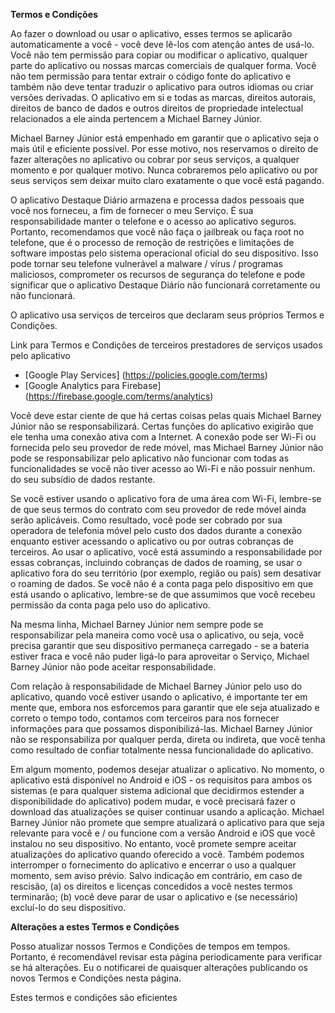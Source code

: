 **Termos e Condições**

Ao fazer o download ou usar o aplicativo, esses termos se aplicarão automaticamente a você - você deve lê-los com atenção antes de usá-lo. Você não tem permissão para copiar ou modificar o aplicativo, qualquer parte do aplicativo ou nossas marcas comerciais de qualquer forma. Você não tem permissão para tentar extrair o código fonte do aplicativo e também não deve tentar traduzir o aplicativo para outros idiomas ou criar versões derivadas. O aplicativo em si e todas as marcas, direitos autorais, direitos de banco de dados e outros direitos de propriedade intelectual relacionados a ele ainda pertencem a Michael Barney Júnior.

Michael Barney Júnior está empenhado em garantir que o aplicativo seja o mais útil e eficiente possível. Por esse motivo, nos reservamos o direito de fazer alterações no aplicativo ou cobrar por seus serviços, a qualquer momento e por qualquer motivo. Nunca cobraremos pelo aplicativo ou por seus serviços sem deixar muito claro exatamente o que você está pagando.

O aplicativo Destaque Diário armazena e processa dados pessoais que você nos forneceu, a fim de fornecer o meu Serviço. É sua responsabilidade manter o telefone e o acesso ao aplicativo seguros. Portanto, recomendamos que você não faça o jailbreak ou faça root no telefone, que é o processo de remoção de restrições e limitações de software impostas pelo sistema operacional oficial do seu dispositivo. Isso pode tornar seu telefone vulnerável a malware / vírus / programas maliciosos, comprometer os recursos de segurança do telefone e pode significar que o aplicativo Destaque Diário não funcionará corretamente ou não funcionará.

O aplicativo usa serviços de terceiros que declaram seus próprios Termos e Condições.

Link para Termos e Condições de terceiros prestadores de serviços usados ​​pelo aplicativo

* [Google Play Services] (https://policies.google.com/terms)
* [Google Analytics para Firebase] (https://firebase.google.com/terms/analytics)

Você deve estar ciente de que há certas coisas pelas quais Michael Barney Júnior não se responsabilizará. Certas funções do aplicativo exigirão que ele tenha uma conexão ativa com a Internet. A conexão pode ser Wi-Fi ou fornecida pelo seu provedor de rede móvel, mas Michael Barney Júnior não pode se responsabilizar pelo aplicativo não funcionar com todas as funcionalidades se você não tiver acesso ao Wi-Fi e não possuir nenhum. do seu subsídio de dados restante.

Se você estiver usando o aplicativo fora de uma área com Wi-Fi, lembre-se de que seus termos do contrato com seu provedor de rede móvel ainda serão aplicáveis. Como resultado, você pode ser cobrado por sua operadora de telefonia móvel pelo custo dos dados durante a conexão enquanto estiver acessando o aplicativo ou por outras cobranças de terceiros. Ao usar o aplicativo, você está assumindo a responsabilidade por essas cobranças, incluindo cobranças de dados de roaming, se usar o aplicativo fora do seu território (por exemplo, região ou país) sem desativar o roaming de dados. Se você não é a conta paga pelo dispositivo em que está usando o aplicativo, lembre-se de que assumimos que você recebeu permissão da conta paga pelo uso do aplicativo.

Na mesma linha, Michael Barney Júnior nem sempre pode se responsabilizar pela maneira como você usa o aplicativo, ou seja, você precisa garantir que seu dispositivo permaneça carregado - se a bateria estiver fraca e você não puder ligá-lo para aproveitar o Serviço, Michael Barney Júnior não pode aceitar responsabilidade.

Com relação à responsabilidade de Michael Barney Júnior pelo uso do aplicativo, quando você estiver usando o aplicativo, é importante ter em mente que, embora nos esforcemos para garantir que ele seja atualizado e correto o tempo todo, contamos com terceiros para nos fornecer informações para que possamos disponibilizá-las. Michael Barney Júnior não se responsabiliza por qualquer perda, direta ou indireta, que você tenha como resultado de confiar totalmente nessa funcionalidade do aplicativo.

Em algum momento, podemos desejar atualizar o aplicativo. No momento, o aplicativo está disponível no Android e iOS - os requisitos para ambos os sistemas (e para qualquer sistema adicional que decidirmos estender a disponibilidade do aplicativo) podem mudar, e você precisará fazer o download das atualizações se quiser continuar usando a aplicação. Michael Barney Júnior não promete que sempre atualizará o aplicativo para que seja relevante para você e / ou funcione com a versão Android e iOS que você instalou no seu dispositivo. No entanto, você promete sempre aceitar atualizações do aplicativo quando oferecido a você. Também podemos interromper o fornecimento do aplicativo e encerrar o uso a qualquer momento, sem aviso prévio. Salvo indicação em contrário, em caso de rescisão, (a) os direitos e licenças concedidos a você nestes termos terminarão; (b) você deve parar de usar o aplicativo e (se necessário) excluí-lo do seu dispositivo.

**Alterações a estes Termos e Condições**

Posso atualizar nossos Termos e Condições de tempos em tempos. Portanto, é recomendável revisar esta página periodicamente para verificar se há alterações. Eu o notificarei de quaisquer alterações publicando os novos Termos e Condições nesta página.

Estes termos e condições são eficientes

